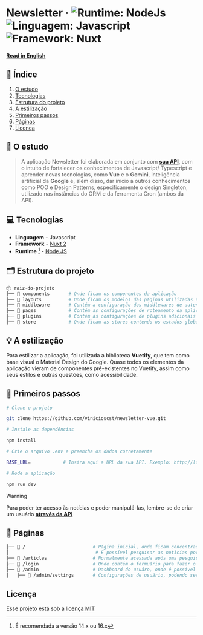# Newsletter &middot; ![Runtime: NodeJs](https://img.shields.io/badge/Node_JS-5FA04E?logo=nodedotjs&logoColor=ffffff) ![Linguagem: Javascript](https://img.shields.io/badge/Javascript-F7DF1E?logo=javascript&logoColor=000000) ![Framework: Nuxt](https://img.shields.io/badge/Nuxt-00DC82?logo=nuxtdotjs&logoColor=ffffff)

[**Read in English**](README.en.md)

## 🔗 Índice

1. [O estudo](#-o-estudo)
2. [Tecnologias](#-tecnologias)
3. [Estrutura do projeto](#%EF%B8%8F-estrutura-do-projeto)
4. [A estilização](#-a-estiliza%C3%A7%C3%A3o)
5. [Primeiros passos](#-primeiros-passos)
6. [Páginas](#-p%C3%A1ginas)
7. [Licença](#licen%C3%A7a)

## 📙 O estudo

> A aplicação Newsletter foi elaborada em conjunto com [**sua API**](https://github.com/vinicioscst/newsletter-api), com o intuito de fortalecer os conhecimentos de Javascript/ Typescript e aprender novas tecnologias, como **Vue** e o **Gemini**, inteligência artificial da **Google** e, além disso, dar início a outros conhecimentos como POO e Design Patterns, especificamente o design Singleton, utilizado nas instâncias do ORM e da ferramenta Cron (ambos da API).

## 💻 Tecnologias

- **Linguagem** - Javascript
- **Framework** - [Nuxt 2](https://v2.nuxt.com/)
- **Runtime** [^1] - [Node.JS](https://nodejs.org)

> [^1]: É recomendada a versão 14.x ou 16.x

## 🗂️ Estrutura do projeto

```bash
📦 raiz-do-projeto
├── 📁 components       # Onde ficam os componentes da aplicação
├── 📁 layouts          # Onde ficam os modelos das páginas utilizadas nas rotas
├── 📁 middleware       # Contém a configuração dos middlewares de autenticação de usuário
├── 📁 pages            # Contém as configurações de roteamento da aplicação
├── 📁 plugins          # Contém as configurações de plugins adicionais
├── 📁 store            # Onde ficam as stores contendo os estados globais da aplicação e os métodos para manipular os dados
```

## 💡 A estilização

Para estilizar a aplicação, foi utilizada a biblioteca **Vuetify**, que tem como base visual o Material Design do Google. Quase todos os elementos da aplicação vieram de componentes pré-existentes no Vuetify, assim como seus estilos e outras questões, como acessibilidade.

## 🚀 Primeiros passos

```bash
# Clone o projeto

git clone https://github.com/vinicioscst/newsletter-vue.git

# Instale as dependências

npm install

# Crie o arquivo .env e preencha os dados corretamente

BASE_URL=            # Insira aqui a URL da sua API. Exemplo: http://localhost:3000

# Rode a aplicação

npm run dev
```

> [!WARNING]
> Para poder ter acesso às notícias e poder manipulá-las, lembre-se de criar um usuário [**através da API**](https://github.com/vinicioscst/newsletter-api)

## 🔗 Páginas

```bash
├── 🔗 /                         # Página inicial, onde ficam concentradas as notícias mais recentes.
│                                # É possível pesquisar as notícias por título ou tópico, além de ordernar pela data e ordem alfabética
├── 🔗 /articles                 # Normalmente acessada após uma pesquisa, fazendo o filtro das notícias através dos query params
├── 🔗 /login                    # Onde contém o formuário para fazer o login do usuário administrador
├── 🔗 /admin                    # Dashboard do usuáro, onde é possível gerar, visualizar, editar e excluir as notícias
│   ├── 🔗 /admin/settings       # Configurações de usuário, podendo ser possível alterar nome, email e/ ou senha
```

## Licença

Esse projeto está sob a [licença MIT](LICENSE)
